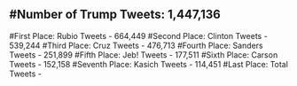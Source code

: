 #Number of Trump Tweets: 1,447,136
---
#First Place: Rubio Tweets - 664,449
#Second Place: Clinton Tweets - 539,244
#Third Place: Cruz Tweets - 476,713
#Fourth Place: Sanders Tweets - 251,899
#Fifth Place: Jeb! Tweets - 177,511
#Sixth Place: Carson Tweets - 152,158
#Seventh Place: Kasich Tweets - 114,451
#Last Place: Total Tweets -  
